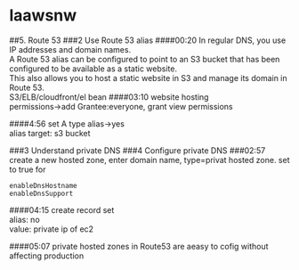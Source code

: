 # laawsnw
##5. Route 53
###2 Use Route 53 alias
####00:20
In regular DNS, you use IP addresses and domain names.  
A Route 53 alias can be configured to point to an S3 bucket that has been configured to be available as a static website.  
This also allows you to host a static website in S3 and manage its domain in Route 53.   
S3/ELB/cloudfront/el bean
####03:10
website hosting  
permissions->add Grantee:everyone, grant view permissions  

####4:56 set A type
alias->yes  
alias target: s3 bucket


###3 Understand private DNS
###4 Configure private DNS
###02:57
create a new hosted zone, enter domain name, type=privat hosted zone. set to true for
```
enableDnsHostname
enableDnsSupport
```
####04:15 create record set  
alias: no  
value: private ip of ec2

####05:07
private hosted zones in Route53 are aeasy to cofig without affecting production
